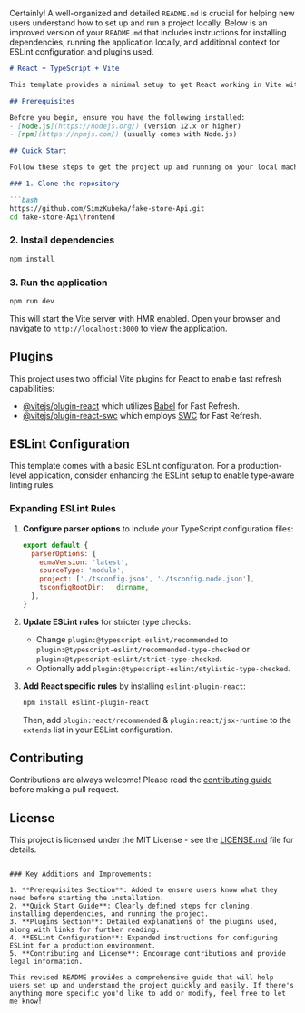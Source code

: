 Certainly! A well-organized and detailed `README.md` is crucial for helping new users understand how to set up and run a project locally. Below is an improved version of your `README.md` that includes instructions for installing dependencies, running the application locally, and additional context for ESLint configuration and plugins used.

```markdown
# React + TypeScript + Vite

This template provides a minimal setup to get React working in Vite with Hot Module Replacement (HMR) and some ESLint rules tailored for a TypeScript-based project.

## Prerequisites

Before you begin, ensure you have the following installed:
- [Node.js](https://nodejs.org/) (version 12.x or higher)
- [npm](https://npmjs.com/) (usually comes with Node.js)

## Quick Start

Follow these steps to get the project up and running on your local machine:

### 1. Clone the repository

```bash
https://github.com/SimzKubeka/fake-store-Api.git
cd fake-store-Api\frontend
```

### 2. Install dependencies

```bash
npm install
```

### 3. Run the application

```bash
npm run dev
```

This will start the Vite server with HMR enabled. Open your browser and navigate to `http://localhost:3000` to view the application.

## Plugins

This project uses two official Vite plugins for React to enable fast refresh capabilities:

- [@vitejs/plugin-react](https://github.com/vitejs/vite-plugin-react/blob/main/packages/plugin-react/README.md) which utilizes [Babel](https://babeljs.io/) for Fast Refresh.
- [@vitejs/plugin-react-swc](https://github.com/vitejs/vite-plugin-react-swc) which employs [SWC](https://swc.rs/) for Fast Refresh.

## ESLint Configuration

This template comes with a basic ESLint configuration. For a production-level application, consider enhancing the ESLint setup to enable type-aware linting rules.

### Expanding ESLint Rules

1. **Configure parser options** to include your TypeScript configuration files:

    ```javascript
    export default {
      parserOptions: {
        ecmaVersion: 'latest',
        sourceType: 'module',
        project: ['./tsconfig.json', './tsconfig.node.json'],
        tsconfigRootDir: __dirname,
      },
    }
    ```

2. **Update ESLint rules** for stricter type checks:

    - Change `plugin:@typescript-eslint/recommended` to `plugin:@typescript-eslint/recommended-type-checked` or `plugin:@typescript-eslint/strict-type-checked`.
    - Optionally add `plugin:@typescript-eslint/stylistic-type-checked`.

3. **Add React specific rules** by installing `eslint-plugin-react`:

    ```bash
    npm install eslint-plugin-react
    ```

    Then, add `plugin:react/recommended` & `plugin:react/jsx-runtime` to the `extends` list in your ESLint configuration.

## Contributing

Contributions are always welcome! Please read the [contributing guide](./CONTRIBUTING.md) before making a pull request.

## License

This project is licensed under the MIT License - see the [LICENSE.md](LICENSE) file for details.
```

### Key Additions and Improvements:

1. **Prerequisites Section**: Added to ensure users know what they need before starting the installation.
2. **Quick Start Guide**: Clearly defined steps for cloning, installing dependencies, and running the project.
3. **Plugins Section**: Detailed explanations of the plugins used, along with links for further reading.
4. **ESLint Configuration**: Expanded instructions for configuring ESLint for a production environment.
5. **Contributing and License**: Encourage contributions and provide legal information.

This revised README provides a comprehensive guide that will help users set up and understand the project quickly and easily. If there's anything more specific you'd like to add or modify, feel free to let me know!
